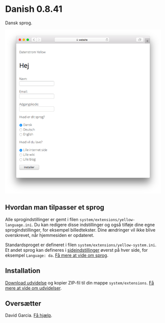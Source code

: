 # Danish 0.8.41

Dansk sprog.

<p align="center"><img src="danish-screenshot.png?raw=true" alt="Skærmbillede"></p>

## Hvordan man tilpasser et sprog

Alle sprogindstillinger er gemt i filen `system/extensions/yellow-language.ini`. Du kan redigere disse indstillinger og også tilføje dine egne sprogindstillinger, for eksempel billedtekster. Dine ændringer vil ikke blive overskrevet, når hjemmesiden er opdateret.

Standardsproget er defineret i filen `system/extensions/yellow-system.ini`. Et andet sprog kan defineres i [sideindstillinger](https://github.com/annaesvensson/yellow-core#settings-page) øverst på hver side, for eksempel `Language: da`. [Få mere at vide om sprog](https://datenstrom.se/yellow/help/how-to-customise-a-language).

## Installation

[Download udvidelse](https://github.com/datenstrom/yellow-extensions/raw/main/downloads/danish.zip) og kopier ZIP-fil til din mappe `system/extensions`. [Få mere at vide om udvidelser](https://github.com/annaesvensson/yellow-update).

## Oversætter

David Garcia. [Få hjælp](https://datenstrom.se/yellow/help/).

